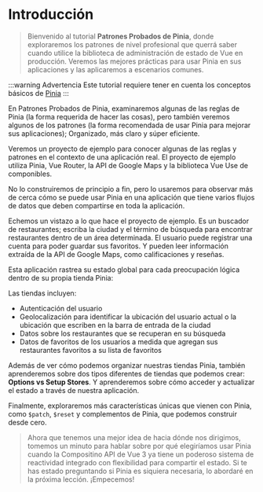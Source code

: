 # Introducción

>Bienvenido al tutorial **Patrones Probados de Pinia**, donde exploraremos los patrones de nivel profesional que querrá saber cuando utilice la biblioteca de administración de estado de Vue en producción. Veremos las mejores prácticas para usar Pinia en sus aplicaciones y las aplicaremos a escenarios comunes.

:::warning Advertencia
Este tutorial requiere tener en cuenta los conceptos básicos de [Pinia](https://pinia.vuejs.org/)
:::

En Patrones Probados de Pinia, examinaremos algunas de las reglas de Pinia (la forma requerida de hacer las cosas), pero también veremos algunos de los patrones (la forma recomendada de usar Pinia para mejorar sus aplicaciones); Organizado, más claro y súper eficiente.

Veremos un proyecto de ejemplo para conocer algunas de las reglas y patrones en el contexto de una aplicación real. El proyecto de ejemplo utiliza Pinia, Vue Router, la API de Google Maps y la biblioteca Vue Use de componibles.

No lo construiremos de principio a fin, pero lo usaremos para observar más de cerca cómo se puede usar Pinia en una aplicación que tiene varios flujos de datos que deben compartirse en toda la aplicación.

Echemos un vistazo a lo que hace el proyecto de ejemplo. Es un buscador de restaurantes; escriba la ciudad y el término de búsqueda para encontrar restaurantes dentro de un área determinada. El usuario puede registrar una cuenta para poder guardar sus favoritos. Y pueden leer información extraída de la API de Google Maps, como calificaciones y reseñas.

Esta aplicación rastrea su estado global para cada preocupación lógica dentro de su propia tienda Pinia:

Las tiendas incluyen:

- Autenticación del usuario
- Geolocalización para identificar la ubicación del usuario actual o la ubicación que escriben en la barra de entrada de la ciudad
- Datos sobre los restaurantes que se recuperan en su búsqueda
- Datos de favoritos de los usuarios a medida que agregan sus restaurantes favoritos a su lista de favoritos

Además de ver cómo podemos organizar nuestras tiendas Pinia, también aprenderemos sobre dos tipos diferentes de tiendas que podemos crear: **Options vs Setup Stores**. Y aprenderemos sobre cómo acceder y actualizar el estado a través de nuestra aplicación.

Finalmente, exploraremos más características únicas que vienen con Pinia, como `$patch`, `$reset` y complementos de Pinia, que podemos construir desde cero.

>Ahora que tenemos una mejor idea de hacia dónde nos dirigimos, tomemos un minuto para hablar sobre por qué elegiríamos usar Pinia cuando la Compositino API de Vue 3 ya tiene un poderoso sistema de reactividad integrado con flexibilidad para compartir el estado. Si te has estado preguntando si Pinia es siquiera necesaria, lo abordaré en la próxima lección. ¡Empecemos!
